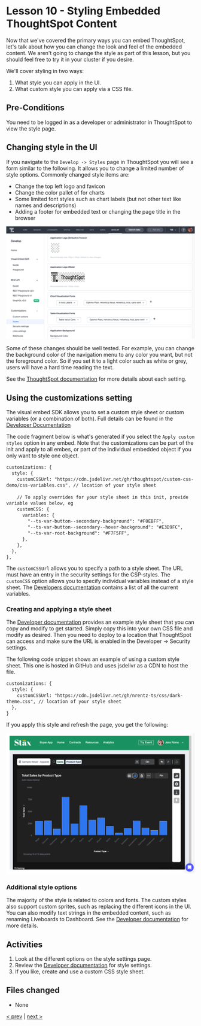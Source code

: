 # Lesson 10 - Styling Embedded ThoughtSpot Content

Now that we've covered the primary ways you can embed ThoughtSpot, let's talk about how you can change the look and feel
of the embedded content. We aren't going to change the style as part of this lesson, but you should feel free to try it
in your cluster if you desire.

We'll cover styling in two ways:

1. What style you can apply in the UI.
2. What custom style you can apply via a CSS file.

## Pre-Conditions

You need to be logged in as a developer or administrator in ThoughtSpot to view the style page.

## Changing style in the UI

If you navigate to the `Develop -> Styles` page in ThoughtSpot you will see a form similar to the following. It allows
you to change a limited number of style options. Commonly changed style items are:

* Change the top left logo and favicon
* Change the color pallet of for charts
* Some limited font styles such as chart labels (but not other text like names and descriptions)
* Adding a footer for embedded text or changing the page title in the browser

![Custom style page](images/style-page.png)

Some of these changes should be well tested. For example, you can change the background color of the navigation menu to
any color you want, but not the foreground color. So if you set it to a light color such as white or grey, users will
have a hard time reading the text.

See the [ThoughtSpot documentation](https://docs.thoughtspot.com/cloud/latest/style-customization) for more details
about each setting.

## Using the customizations setting

The visual embed SDK allows you to set a custom style sheet or custom variables (or a combination of both). Full details
can be found in the [Developer Documentation](https://developers.thoughtspot.com/docs/Interface_CustomisationsInterface)

The code fragment below is what's generated if you select the `Apply custom styles` option in any embed. Note that the
customizations can be part of the init and apply to all embes, or part of the individual embedded object if you only
want to style one object.

~~~
customizations: {
  style: {
    customCSSUrl: "https://cdn.jsdelivr.net/gh/thoughtspot/custom-css-demo/css-variables.css", // location of your style sheet

    // To apply overrides for your style sheet in this init, provide variable values below, eg
    customCSS: {
      variables: {
        "--ts-var-button--secondary-background": "#F0EBFF",
        "--ts-var-button--secondary--hover-background": "#E3D9FC",
        "--ts-var-root-background": "#F7F5FF",
      },
    },
  },
},
~~~

The `customCSSUrl` allows you to specify a path to a style sheet. The URL must have an entry in the security settings
for the CSP-styles. The `customCSS` option allows you to specify individual variables instead of a style sheet.
The [Developers documentation](https://developers.thoughtspot.com/docs/custom-css) contains a list of all the current
variables.

### Creating and applying a style sheet

The [Developer documentation](https://developers.thoughtspot.com/docs/custom-css#_sample_css_file_with_variable_definitions)
provides an example style sheet that you can copy and modify to get started. Simply copy this into your own CSS file and
modify as desired. Then you need to deploy to a location that ThoughtSpot can access and make sure the URL is enabled in
the Developer -> Security settings.

The following code snippet shows an example of using a custom style sheet. This one is hosted in GitHub and uses
jsdelivr as a CDN to host the file.

~~~
customizations: {
  style: {
    customCSSUrl: "https://cdn.jsdelivr.net/gh/nrentz-ts/css/dark-theme.css", // location of your style sheet
  },
}
~~~

If you apply this style and refresh the page, you get the following:

![example of search with dark theme](images/search-dark-theme.png)

### Additional style options

The majority of the style is related to colors and fonts. The custom styles also support custom sprites, such as
replacing the different icons in the UI. You can also modify text strings in the embedded content, such as renaming
Liveboards to Dashboard. See
the [Developer documentation](https://developers.thoughtspot.com/docs/custom-css#_customize_text_strings) for more
details.

## Activities

1. Look at the different options on the style settings page.
2. Review the [Developer documentation](https://docs.thoughtspot.com/cloud/latest/style-customization) for style settings.
3. If you like, create and use a custom CSS style sheet.

## Files changed

* None

[< prev](../lesson-09-embed-full-app/README-09.md) | [next >](../lesson-11-summary/README-11.md)
